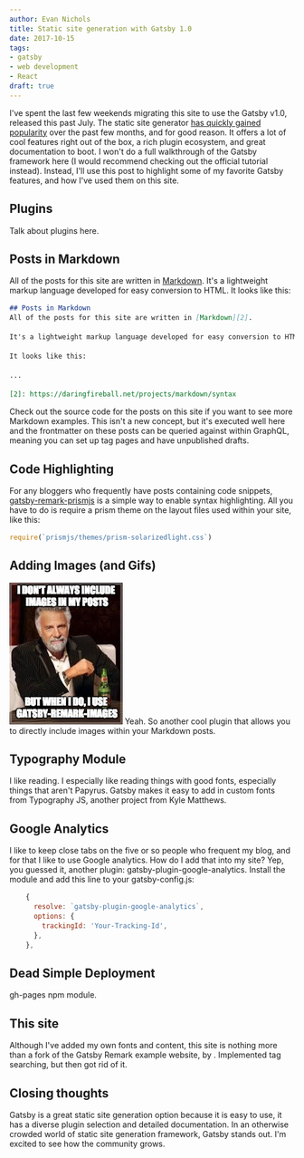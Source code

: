 ```yaml
---
author: Evan Nichols
title: Static site generation with Gatsby 1.0
date: 2017-10-15
tags:
- gatsby
- web development
- React
draft: true
---
```


I've spent the last few weekends migrating this site to use the Gatsby v1.0, released this past July. The static site generator [has quickly gained popularity][1] over the past few months, and for good reason. It offers a lot of cool features right out of the box, a rich plugin ecosystem, and great documentation to boot. I won't do a full walkthrough of the Gatsby framework here (I would recommend checking out the official tutorial instead). Instead, I'll use this post to highlight some of my favorite Gatsby features, and how I've used them on this site.

## Plugins
Talk about plugins here.

## Posts in Markdown
All of the posts for this site are written in [Markdown][2]. It's a lightweight markup language developed for easy conversion to HTML. It looks like this:

```markdown
## Posts in Markdown
All of the posts for this site are written in [Markdown][2].

It's a lightweight markup language developed for easy conversion to HTML.

It looks like this:

...

[2]: https://daringfireball.net/projects/markdown/syntax
```

Check out the source code for the posts on this site if you want to see more Markdown examples. This isn't a new concept, but it's executed well here and the frontmatter on these posts can be queried against within GraphQL, meaning you can set up tag pages and have unpublished drafts.

## Code Highlighting
For any bloggers who frequently have posts containing code snippets, [gatsby-remark-prismjs][3] is a simple way to enable syntax highlighting. All you have to do is require a prism theme on the layout files used within your site, like this:

```js
require(`prismjs/themes/prism-solarizedlight.css`)
```

## Adding Images (and Gifs)
![](gatsby-remark-images.jpg)
Yeah. So another cool plugin that allows you to directly include images within your Markdown posts.

## Typography Module
I like reading. I especially like reading things with good fonts, especially things that aren't Papyrus. Gatsby makes it easy to add in custom fonts from Typography JS, another project from Kyle Matthews.

## Google Analytics
I like to keep close tabs on the five or so people who frequent my blog, and for that I like to use Google analytics. How do I add that into my site? Yep, you guessed it, another plugin: gatsby-plugin-google-analytics. Install the module and add this line to your gatsby-config.js:

```js
    {
      resolve: `gatsby-plugin-google-analytics`,
      options: {
        trackingId: 'Your-Tracking-Id',
      },
    },
```

## Dead Simple Deployment
gh-pages npm module.

## This site
Although I've added my own fonts and content, this site is nothing more than a fork of the Gatsby Remark example website, by <AUTHOR>. Implemented tag searching, but then got rid of it.

## Closing thoughts
Gatsby is a great static site generation option because it is easy to use, it has a diverse plugin selection and detailed documentation. In an otherwise crowded world of static site generation framework, Gatsby stands out. I'm excited to see how the community grows.

[1]: https://www.gatsbyjs.org/blog/2017-09-21-community-roundup-1/
[2]: https://daringfireball.net/projects/markdown/syntax
[3]: https://www.gatsbyjs.org/packages/gatsby-remark-prismjs/
[4]: https://www.staticgen.com/
